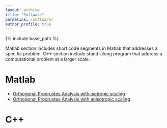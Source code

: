 ```yaml
---
layout: archive
title: "Software"
permalink: /software/
author_profile: true
---
```


{% include base_path %}

Matlab section includes short code segments in Matlab that addresses a specific problem.  C++ section include stand-along program that address a computational problem at a larger scale.

Matlab
======

* [Orthogonal Procrustes Analysis with isotropic scaling](/software/2020_OPA_isotropic)
* [Orthogonal Procrustes Analysis with anisotropic scaling](/software/2020_AOPA_major)

C++
======